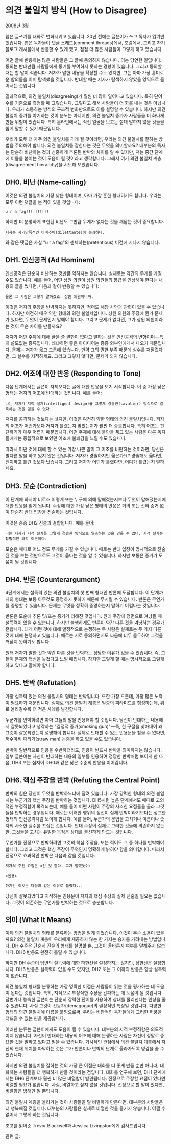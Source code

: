 # 의견 불일치 방식 (How to Disagree)

2008년 3월

웹은 글쓰기를 대화로 변화시키고 있습니다. 20년 전에는 글쓴이가 쓰고 독자가 읽기만 했습니다. 웹은 독자들이 댓글 스레드(comment threads)에서, 포럼에서, 그리고 자기 블로그 게시물에서 반응할 수 있게 했고, 점점 더 많은 사람들이 그렇게 하고 있습니다.

어떤 글에 반응하는 많은 사람들은 그 글에 동의하지 않습니다. 이는 당연한 일입니다. 동의는 반대만큼 사람들에게 동기를 부여하지 못하는 경향이 있습니다. 그리고 동의할 때는 할 말이 적습니다. 저자가 말한 내용을 확장할 수도 있지만, 그는 아마 가장 흥미로운 함의들을 이미 탐색했을 것입니다. 반대할 때는 저자가 탐색하지 않았을 영역으로 들어서는 것입니다.

결과적으로, 의견 불일치(disagreeing)가 훨씬 더 많이 일어나고 있습니다. 특히 단어 수를 기준으로 측정할 때 그렇습니다. 그렇다고 해서 사람들이 더 화를 내는 것은 아닙니다. 우리가 소통하는 방식의 구조적 변화만으로도 이를 설명할 수 있습니다. 하지만 의견 불일치 증가를 야기하는 것이 분노는 아니지만, 의견 불일치 증가가 사람들을 더 화나게 만들 위험이 있습니다. 특히 온라인에서는 직접 얼굴을 보고는 절대 말하지 않을 것들을 쉽게 말할 수 있기 때문입니다.

우리가 모두 더 자주 의견 불일치를 겪게 될 것이라면, 우리는 의견 불일치를 잘하는 방법을 주의해야 합니다. 의견 불일치를 잘한다는 것은 무엇을 의미할까요? 대부분의 독자는 단순히 비난하는 것과 신중하게 추론된 반박의 차이를 알 수 있지만, 저는 중간 단계에 이름을 붙이는 것이 도움이 될 것이라고 생각합니다. 그래서 여기 의견 불일치 계층(disagreement hierarchy)을 시도해 보았습니다.

## DH0. 비난 (Name-calling)

이것은 의견 불일치의 가장 낮은 형태이며, 아마 가장 흔한 형태이기도 합니다. 우리는 모두 이런 댓글을 본 적이 있을 것입니다:

`u r a fag!!!!!!!!!!`

하지만 더 분명하게 표현된 비난도 그만큼 무게가 없다는 것을 깨닫는 것이 중요합니다.

`저자는 자기만족적인 아마추어(dilettante)에 불과하다.`

와 같은 댓글은 사실 "u r a fag"의 젠체하는(pretentious) 버전에 지나지 않습니다.

## DH1. 인신공격 (Ad Hominem)

인신공격은 단순히 비난하는 것만큼 약하지는 않습니다. 실제로는 약간의 무게를 가질 수도 있습니다. 예를 들어, 어떤 상원 의원이 상원 의원들의 봉급을 인상해야 한다는 내용의 글을 썼다면, 다음과 같이 반응할 수 있습니다:

`물론 그 사람은 그렇게 말하겠죠. 상원 의원이니까.`

이것은 저자의 주장을 반박하지는 못하지만, 적어도 해당 사안과 관련이 있을 수 있습니다. 하지만 여전히 매우 약한 형태의 의견 불일치입니다. 상원 의원의 주장에 뭔가 문제가 있다면, 무엇이 문제인지 말해야 합니다. 그리고 문제가 없다면, 그가 상원 의원이라는 것이 무슨 차이를 만들까요?

저자가 어떤 주제에 대해 글을 쓸 권한이 없다고 말하는 것은 인신공격의 변형이며—특히 쓸모없는 종류입니다. 왜냐하면 좋은 아이디어는 종종 외부인에게서 나오기 때문입니다. 문제는 저자가 옳고 그름에 있습니다. 만약 그의 권한 부족 때문에 실수를 저질렀다면, 그 실수를 지적하세요. 그리고 그렇지 않다면, 문제가 되지 않습니다.

## DH2. 어조에 대한 반응 (Responding to Tone)

다음 단계에서는 글쓴이 자체보다는 글에 대한 반응을 보기 시작합니다. 이 중 가장 낮은 형태는 저자의 어조에 반대하는 것입니다. 예를 들어:

`나는 저자가 지적 설계(intelligent design)를 그렇게 경솔한(cavalier) 방식으로 일축하는 것을 믿을 수 없다.`

저자를 공격하는 것보다는 낫지만, 이것은 여전히 약한 형태의 의견 불일치입니다. 저자의 어조가 어떤가보다 저자가 틀렸는지 맞았는지가 훨씬 더 중요합니다. 특히 어조는 판단하기가 매우 어렵기 때문입니다. 어떤 주제에 대해 불만을 품고 있는 사람은 다른 독자들에게는 중립적으로 보였던 어조에 불쾌감을 느낄 수도 있습니다.

따라서 어떤 것에 대해 할 수 있는 가장 나쁜 말이 그 어조를 비판하는 것이라면, 당신은 별다른 말을 하고 있지 않은 것입니다. 저자가 경솔하지만 옳은가요? 경솔해도 옳다면, 진지하고 틀린 것보다 낫습니다. 그리고 저자가 어딘가 틀렸다면, 어디가 틀렸는지 말하세요.

## DH3. 모순 (Contradiction)

이 단계에 와서야 비로소 어떻게 또는 누구에 의해 말해졌는지보다 무엇이 말해졌는지에 대한 반응을 얻게 됩니다. 주장에 대한 가장 낮은 형태의 반응은 거의 또는 전혀 증거 없이 단순히 반대 입장을 진술하는 것입니다.

이것은 종종 DH2 진술과 결합됩니다. 예를 들어:

`나는 저자가 지적 설계를 그렇게 경솔한 방식으로 일축하는 것을 믿을 수 없다. 지적 설계는 합법적인 과학 이론이다.`

모순은 때때로 어느 정도 무게를 가질 수 있습니다. 때로는 반대 입장이 명시적으로 진술된 것을 보는 것만으로도 그것이 옳다는 것을 알 수 있습니다. 하지만 보통은 증거가 도움이 될 것입니다.

## DH4. 반론 (Counterargument)

4단계에서는 설득력 있는 의견 불일치의 첫 번째 형태인 반론에 도달합니다. 이 단계까지의 형태는 보통 아무것도 증명하지 못하기 때문에 무시될 수 있습니다. 반론은 무언가를 증명할 수 있습니다. 문제는 무엇을 정확히 증명하는지 말하기 어렵다는 것입니다.

반론은 모순에 추론 및/또는 증거가 더해진 것입니다. 원래 주장에 정면으로 겨냥될 때 설득력이 있을 수 있습니다. 하지만 불행하게도 반론이 약간 다른 것을 겨냥하는 경우가 흔합니다. 대개 어떤 것에 대해 열정적으로 논쟁하는 두 사람은 실제로는 두 가지 다른 것에 대해 논쟁하고 있습니다. 때로는 서로 동의하면서도 싸움에 너무 몰두하여 그것을 깨닫지 못하기도 합니다.

원래 저자가 말한 것과 약간 다른 것을 반박하는 정당한 이유가 있을 수 있습니다. 즉, 그들이 문제의 핵심을 놓쳤다고 느낄 때입니다. 하지만 그렇게 할 때는 명시적으로 그렇게 하고 있다고 말해야 합니다.

## DH5. 반박 (Refutation)

가장 설득력 있는 의견 불일치의 형태는 반박입니다. 또한 가장 드문데, 가장 많은 노력이 필요하기 때문입니다. 실제로 의견 불일치 계층은 일종의 피라미드를 형성하는데, 위로 올라갈수록 더 적은 사례를 발견합니다.

누군가를 반박하려면 아마 그들의 말을 인용해야 할 것입니다. 당신이 반대하는 내용에서 잘못되었다고 생각하는 "결정적 증거(smoking gun)"—즉, 한 구절을 찾아내어 왜 그것이 잘못되었는지 설명해야 합니다. 실제로 반대할 수 있는 인용문을 찾을 수 없다면, 허수아비 때리기(straw man) 논증을 하고 있을 수도 있습니다.

반박이 일반적으로 인용을 수반하더라도, 인용이 반드시 반박을 의미하지는 않습니다. 일부 글쓴이는 자신이 반대하는 내용의 일부를 인용하여 정당한 반박처럼 보이게 한 다음, DH3 또는 심지어 DH0과 같은 낮은 수준의 반응을 이어갑니다.

## DH6. 핵심 주장을 반박 (Refuting the Central Point)

반박의 힘은 당신이 무엇을 반박하느냐에 달려 있습니다. 가장 강력한 형태의 의견 불일치는 누군가의 핵심 주장을 반박하는 것입니다. DH5처럼 높은 단계에서도 때때로 고의적인 부정직함이 목격되는데, 예를 들어 어떤 사람이 주장의 사소한 요점들을 골라 그것들을 반박하는 경우입니다. 때로는 이러한 행위의 정신이 실제 반박이라기보다는 정교한 형태의 인신공격처럼 보이게 합니다. 예를 들어, 누군가의 문법을 고치거나 이름이나 숫자의 사소한 실수를 꼬집는 것입니다. 반대 주장이 실제로 그러한 것들에 의존하지 않는 한, 그것들을 고치는 유일한 목적은 상대를 불신하게 만드는 것입니다.

무언가를 진정으로 반박하려면 그것의 핵심 주장을, 또는 적어도 그 중 하나를 반박해야 합니다. 그리고 그것은 핵심 주장이 무엇인지 명확하게 밝혀야 함을 의미합니다. 따라서 진정으로 효과적인 반박은 다음과 같을 것입니다:

`저자의 주된 요점은 x인 것 같다. 그가 말했듯이:`

`<인용>`

`하지만 이것은 다음과 같은 이유로 틀렸다...`

당신이 잘못되었다고 지적하는 인용문이 저자의 핵심 주장의 실제 진술일 필요는 없습니다. 그것이 의존하는 무언가를 반박하는 것으로 충분합니다.

## 의미 (What It Means)

이제 의견 불일치의 형태를 분류하는 방법을 알게 되었습니다. 이것이 무슨 소용이 있을까요? 의견 불일치 계층이 우리에게 제공하지 않는 한 가지는 승자를 가려내는 방법입니다. DH 수준은 단순히 진술의 형태를 설명할 뿐, 그것이 올바른지 여부를 말해주지 않습니다. DH6 반응도 완전히 틀릴 수 있습니다.

하지만 DH 수준이 답변의 설득력에 대한 하한선을 설정하지는 않지만, 상한선은 설정합니다. DH6 반응은 설득력이 없을 수도 있지만, DH2 또는 그 이하의 반응은 항상 설득력이 없습니다.

의견 불일치 형태를 분류하는 가장 명확한 이점은 사람들이 읽는 것을 평가하는 데 도움이 된다는 것입니다. 특히, 지적으로 부정직한 주장을 간파하는 데 도움이 될 것입니다. 달변가나 능숙한 글쓴이는 단순히 강력한 단어를 사용하여 상대를 물리친다는 인상을 줄 수 있습니다. 사실 그것이 선동가(demagogue)의 결정적인 특징일 것입니다. 다양한 형태의 의견 불일치에 이름을 붙임으로써, 우리는 비판적인 독자들에게 그러한 허풍을 터뜨릴 수 있는 핀을 제공합니다.

이러한 분류는 글쓴이에게도 도움이 될 수 있습니다. 대부분의 지적 부정직함은 의도적이지 않습니다. 자신이 반대하는 내용의 어조에 대해 논쟁하는 사람은 자신이 정말로 중요한 것을 말하고 있다고 믿을 수 있습니다. 거시적인 관점에서 의견 불일치 계층에서 자신의 현재 위치를 파악하는 것은 그가 반론이나 반박의 단계로 올라가도록 영감을 줄 수 있습니다.

하지만 의견 불일치를 잘하는 것의 가장 큰 이점은 대화를 더 좋게 만들 뿐만 아니라, 대화하는 사람들을 더 행복하게 만들 것이라는 점입니다. 대화를 연구해 보면, DH1 단계에서는 DH6 단계보다 훨씬 더 많은 비열함이 발견됩니다. 진정으로 주장할 요점이 있다면 비열할 필요가 없습니다. 사실, 비열하고 싶지 않을 것입니다. 진정으로 할 말이 있다면, 비열함은 방해만 될 뿐입니다.

의견 불일치 계층을 올라가는 것이 사람들을 덜 비열하게 만든다면, 대부분의 사람들은 더 행복해질 것입니다. 대부분의 사람들은 실제로 비열한 것을 즐기지 않습니다. 어쩔 수 없어서 그렇게 하는 것입니다.

초고를 읽어준 Trevor Blackwell과 Jessica Livingston에게 감사드립니다.

관련 글: